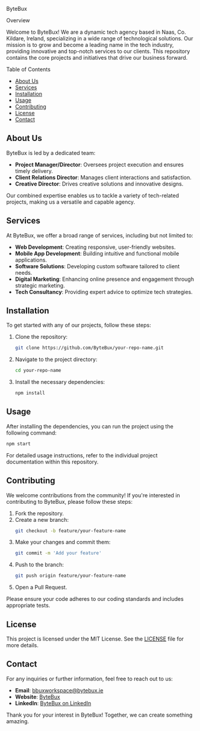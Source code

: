 ByteBux

Overview

Welcome to ByteBux! We are a dynamic tech agency based in Naas, Co. Kildare, Ireland, specializing in a wide range of technological solutions. Our mission is to grow and become a leading name in the tech industry, providing innovative and top-notch services to our clients. This repository contains the core projects and initiatives that drive our business forward.

Table of Contents

- [About Us](#about-us)
- [Services](#services)
- [Installation](#installation)
- [Usage](#usage)
- [Contributing](#contributing)
- [License](#license)
- [Contact](#contact)

## About Us

ByteBux is led by a dedicated team:
- **Project Manager/Director**: Oversees project execution and ensures timely delivery.
- **Client Relations Director**: Manages client interactions and satisfaction.
- **Creative Director**: Drives creative solutions and innovative designs.

Our combined expertise enables us to tackle a variety of tech-related projects, making us a versatile and capable agency.

## Services

At ByteBux, we offer a broad range of services, including but not limited to:
- **Web Development**: Creating responsive, user-friendly websites.
- **Mobile App Development**: Building intuitive and functional mobile applications.
- **Software Solutions**: Developing custom software tailored to client needs.
- **Digital Marketing**: Enhancing online presence and engagement through strategic marketing.
- **Tech Consultancy**: Providing expert advice to optimize tech strategies.

## Installation

To get started with any of our projects, follow these steps:

1. Clone the repository:
   ```sh
   git clone https://github.com/ByteBux/your-repo-name.git
   ```
2. Navigate to the project directory:
   ```sh
   cd your-repo-name
   ```
3. Install the necessary dependencies:
   ```sh
   npm install
   ```

## Usage

After installing the dependencies, you can run the project using the following command:

```sh
npm start
```

For detailed usage instructions, refer to the individual project documentation within this repository.

## Contributing

We welcome contributions from the community! If you're interested in contributing to ByteBux, please follow these steps:

1. Fork the repository.
2. Create a new branch:
   ```sh
   git checkout -b feature/your-feature-name
   ```
3. Make your changes and commit them:
   ```sh
   git commit -m 'Add your feature'
   ```
4. Push to the branch:
   ```sh
   git push origin feature/your-feature-name
   ```
5. Open a Pull Request.

Please ensure your code adheres to our coding standards and includes appropriate tests.

## License

This project is licensed under the MIT License. See the [LICENSE](LICENSE) file for more details.

## Contact

For any inquiries or further information, feel free to reach out to us:

- **Email**: bbuxworkspace@bytebux.ie
- **Website**: [ByteBux](https://www.bytebux.ie)
- **LinkedIn**: [ByteBux on LinkedIn](https://www.linkedin.com/company/bytebux)

Thank you for your interest in ByteBux! Together, we can create something amazing.

